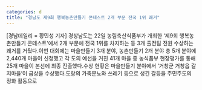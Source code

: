 ```yaml
---
categories: d
title: "경남도 제9회 행복농촌만들기 콘테스트 2개 부문 전국 1위 쾌거"
---
```

[경남데일리 = 황민성 기자] 경상남도는 22일 농림축산식품부가 개최한 ‘제9회 행복농촌만들기 콘테스트’에서 2개 부문에 전국 1위를 차지하는 등 3개 출전팀 전원 수상하는 쾌거를 거뒀다.이번 대회에는 마을만들기 3개 분야, 농촌만들기 2개 분야 총 5개 분야에 2,440개 마을이 신청했고 각 도의 예선을 거친 41개 마을 중 농식품부 현장평가를 통해 25개 마을이 본선에 최종 진출했다.수상 현황은 마을만들기 분야에서 ‘거창군 거창읍 갈지마을’이 금상을 수상했다.도랑의 가축분뇨와 쓰레기 등으로 생긴 갈등을 주민주도의 정화 활동으로